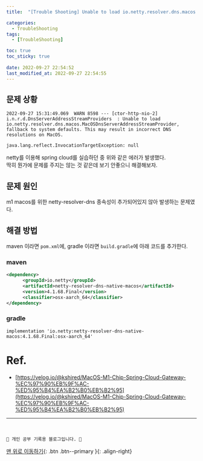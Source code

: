 ```yaml
---
title:  "[Trouble Shooting] Unable to load io.netty.resolver.dns.macos.MacOSDnsServerAddressStreamProvider 해결 "

categories:
  - TroubleShooting
tags:
  - [TroubleShooting]

toc: true
toc_sticky: true
 
date: 2022-09-27 22:54:52
last_modified_at: 2022-09-27 22:54:55
---
```


## 문제 상황
```
2022-09-27 15:31:49.069  WARN 8598 --- [ctor-http-nio-2] i.n.r.d.DnsServerAddressStreamProviders  : Unable to load io.netty.resolver.dns.macos.MacOSDnsServerAddressStreamProvider, fallback to system defaults. This may result in incorrect DNS resolutions on MacOS.

java.lang.reflect.InvocationTargetException: null
```
netty를 이용해 spring cloud를 실습하던 중 위와 같은 에러가 발생했다.<br>
딱히 뭔가에 문제를 주지는 않는 것 같은데 보기 안좋으니 해결해보자.

## 문제 원인
m1 macos를 위한 netty-resolver-dns 종속성이 추가되어있지 않아 발생하는 문제였다.

## 해결 방법
maven 이라면 `pom.xml`에, gradle 이라면 `build.gradle`에 아래 코드를 추가한다.
### maven
```xml
<dependency>
      <groupId>io.netty</groupId>
      <artifactId>netty-resolver-dns-native-macos</artifactId>
      <version>4.1.68.Final</version>
      <classifier>osx-aarch_64</classifier>
</dependency>
```

### gradle
```
implementation 'io.netty:netty-resolver-dns-native-macos:4.1.68.Final:osx-aarch_64'
```

# Ref.
- [https://velog.io/@kshired/MacOS-M1-Chip-Spring-Cloud-Gateway-%EC%97%90%EB%9F%AC-%ED%95%B4%EA%B2%B0%EB%B2%95](https://velog.io/@kshired/MacOS-M1-Chip-Spring-Cloud-Gateway-%EC%97%90%EB%9F%AC-%ED%95%B4%EA%B2%B0%EB%B2%95)



***
<br>

    💛 개인 공부 기록용 블로그입니다. 👻

[맨 위로 이동하기](#){: .btn .btn--primary }{: .align-right}
